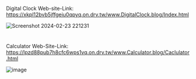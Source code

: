 Digital Clock Web-site-Link: https://xkpl12bvb5jffgeiu0qpyq.on.drv.tw/www.DigitalClock.blog/Index.html

![Screenshot 2024-02-23 221231](https://github.com/Venkatesh771/Web-Development-Projects/assets/126060585/60dd41ad-5f95-487e-b073-1b600b303740)

#
Calculator Web-Site-Link: https://lpzd88pub7h8cfc6wps1vq.on.drv.tw/www.Calculator.blog/Caclulator.html

![image](https://github.com/Venkatesh771/Web-Development-Projects/assets/126060585/f9974f89-c2ed-46a3-9444-4de96f45ff06)

